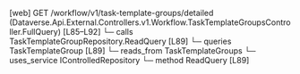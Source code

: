 [web] GET /workflow/v1/task-template-groups/detailed  (Dataverse.Api.External.Controllers.v1.Workflow.TaskTemplateGroupsController.FullQuery)  [L85–L92]
  └─ calls TaskTemplateGroupRepository.ReadQuery [L89]
  └─ queries TaskTemplateGroup [L89]
    └─ reads_from TaskTemplateGroups
  └─ uses_service IControlledRepository<TaskTemplateGroup>
    └─ method ReadQuery [L89]

